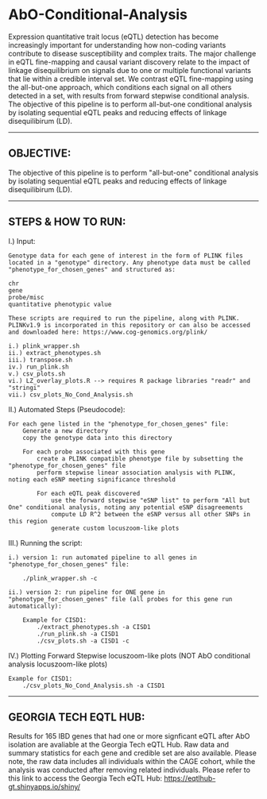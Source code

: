 # AbO-Conditional-Analysis

Expression quantitative trait locus (eQTL) detection has become increasingly important for understanding how non-coding variants contribute to disease susceptibility and complex traits. The major challenge in eQTL fine-mapping and causal variant discovery relate to the impact of linkage disequilibrium on signals due to one or multiple functional variants that lie within a credible interval set. We contrast eQTL fine-mapping using the all-but-one approach, which conditions each signal on all others detected in a set, with results from forward stepwise conditional analysis. The objective of this pipeline is to perform all-but-one conditional analysis by isolating sequential eQTL peaks and reducing effects of linkage disequilibirum (LD).

----------
OBJECTIVE:
----------
The objective of this pipeline is to perform "all-but-one" conditional analysis by isolating sequential eQTL peaks and reducing effects of linkage disequilibirum (LD).

-------------------
STEPS & HOW TO RUN:
-------------------

I.) Input:

	Genotype data for each gene of interest in the form of PLINK files located in a "genotype" directory. Any phenotype data must be called "phenotype_for_chosen_genes" and structured as:
	
	chr
	gene
	probe/misc
	quantitative phenotypic value
	
	These scripts are required to run the pipeline, along with PLINK. PLINKv1.9 is incorporated in this repository or can also be accessed and downloaded here: https://www.cog-genomics.org/plink/
	
	i.) plink_wrapper.sh
	ii.) extract_phenotypes.sh
	iii.) transpose.sh
	iv.) run_plink.sh
	v.) csv_plots.sh
	vi.) LZ_overlay_plots.R --> requires R package libraries "readr" and "stringi"
	vii.) csv_plots_No_Cond_Analysis.sh

II.) Automated Steps (Pseudocode):

	For each gene listed in the "phenotype_for_chosen_genes" file:
		Generate a new directory
		copy the genotype data into this directory
		
		For each probe associated with this gene
			create a PLINK compatible phenotype file by subsetting the "phenotype_for_chosen_genes" file
			perform stepwise linear association analysis with PLINK, noting each eSNP meeting significance threshold
			
			For each eQTL peak discovered
				use the forward stepwise "eSNP list" to perform "All but One" conditional analysis, noting any potential eSNP disagreements
				compute LD R^2 between the eSNP versus all other SNPs in this region
				generate custom locuszoom-like plots

III.) Running the script:

	i.) version 1: run automated pipeline to all genes in "phenotype_for_chosen_genes" file:

		./plink_wrapper.sh -c
	
	ii.) version 2: run pipeline for ONE gene in "phenotype_for_chosen_genes" file (all probes for this gene run automatically):
		
		Example for CISD1:
			./extract_phenotypes.sh -a CISD1
			./run_plink.sh -a CISD1
			./csv_plots.sh -a CISD1 -c  

IV.) Plotting Forward Stepwise locuszoom-like plots (NOT AbO conditional analysis locuszoom-like plots)

	Example for CISD1:
		./csv_plots_No_Cond_Analysis.sh -a CISD1

----------------------
GEORGIA TECH EQTL HUB: 
----------------------

Results for 165 IBD genes that had one or more signficant eQTL after AbO isolation are avaliable at the Georgia Tech eQTL Hub. Raw data and summary statistics for each gene and credible set are also available. Please note, the raw data includes all individuals within the CAGE cohort, while the analysis was conducted after removing related individuals.
Please refer to this link to access the Georgia Tech eQTL Hub: https://eqtlhub-gt.shinyapps.io/shiny/
